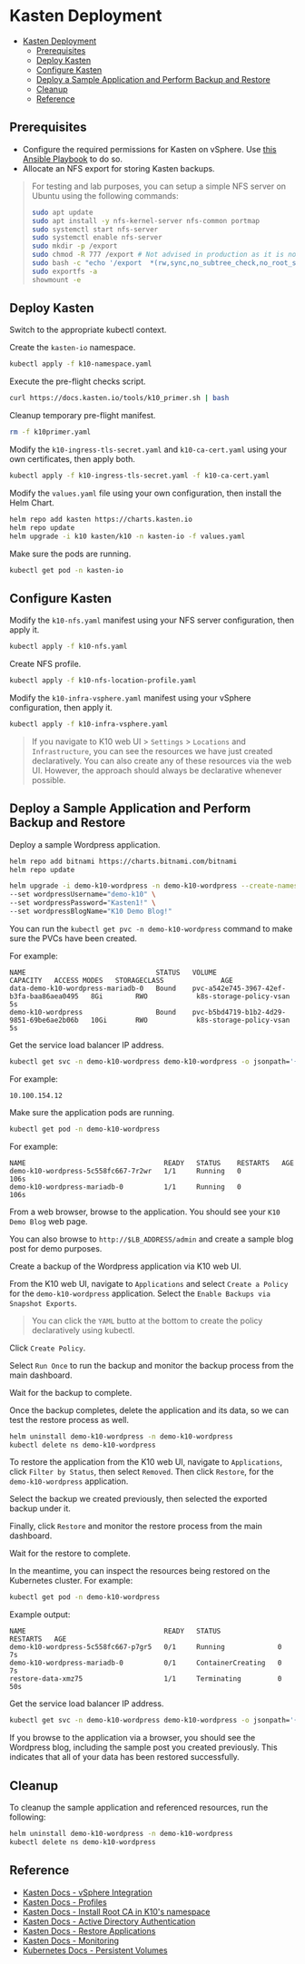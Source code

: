# Kasten Deployment

- [Kasten Deployment](#kasten-deployment)
  - [Prerequisites](#prerequisites)
  - [Deploy Kasten](#deploy-kasten)
  - [Configure Kasten](#configure-kasten)
  - [Deploy a Sample Application and Perform Backup and Restore](#deploy-a-sample-application-and-perform-backup-and-restore)
  - [Cleanup](#cleanup)
  - [Reference](#reference)

## Prerequisites

- Configure the required permissions for Kasten on vSphere. Use [this Ansible Playbook](https://gitlab.com/skywiz-io/vmware-tanzu/-/tree/master/tkgm/helpers/vsphere-permissions) to do so.
- Allocate an NFS export for storing Kasten backups.

>For testing and lab purposes, you can setup a simple NFS server on Ubuntu using the following commands:
>
>```bash
>sudo apt update
>sudo apt install -y nfs-kernel-server nfs-common portmap
>sudo systemctl start nfs-server
>sudo systemctl enable nfs-server
>sudo mkdir -p /export
>sudo chmod -R 777 /export # Not advised in production as it is not secure
>sudo bash -c "echo '/export  *(rw,sync,no_subtree_check,no_root_squash,insecure)' >> /etc/exports"
>sudo exportfs -a
>showmount -e
>```

## Deploy Kasten

Switch to the appropriate kubectl context.

Create the `kasten-io` namespace.

```bash
kubectl apply -f k10-namespace.yaml
```

Execute the pre-flight checks script.

```bash
curl https://docs.kasten.io/tools/k10_primer.sh | bash
```

Cleanup temporary pre-flight manifest.

```bash
rm -f k10primer.yaml
```

Modify the `k10-ingress-tls-secret.yaml` and `k10-ca-cert.yaml` using your own certificates, then apply both.

```bash
kubectl apply -f k10-ingress-tls-secret.yaml -f k10-ca-cert.yaml
```

Modify the `values.yaml` file using your own configuration, then install the Helm Chart.

``` bash
helm repo add kasten https://charts.kasten.io
helm repo update
helm upgrade -i k10 kasten/k10 -n kasten-io -f values.yaml
```

Make sure the pods are running.

```bash
kubectl get pod -n kasten-io
```

## Configure Kasten

Modify the `k10-nfs.yaml` manifest using your NFS server configuration, then apply it.

```bash
kubectl apply -f k10-nfs.yaml
```

Create NFS profile.

```bash
kubectl apply -f k10-nfs-location-profile.yaml
```

Modify the `k10-infra-vsphere.yaml` manifest using your vSphere configuration, then apply it.

```bash
kubectl apply -f k10-infra-vsphere.yaml
```

>If you navigate to K10 web UI > `Settings` > `Locations` and `Infrastructure`, you can see the resources we have just created declaratively. You can also create any of these resources via the web UI. However, the approach should always be declarative whenever possible.

## Deploy a Sample Application and Perform Backup and Restore

Deploy a sample Wordpress application.

```bash
helm repo add bitnami https://charts.bitnami.com/bitnami
helm repo update

helm upgrade -i demo-k10-wordpress -n demo-k10-wordpress --create-namespace bitnami/wordpress \
--set wordpressUsername="demo-k10" \
--set wordpressPassword="Kasten1!" \
--set wordpressBlogName="K10 Demo Blog!"
```

You can run the `kubectl get pvc -n demo-k10-wordpress` command to make sure the PVCs have been created.

For example:

```text
NAME                                STATUS   VOLUME                                     CAPACITY   ACCESS MODES   STORAGECLASS              AGE
data-demo-k10-wordpress-mariadb-0   Bound    pvc-a542e745-3967-42ef-b3fa-baa86aea0495   8Gi        RWO            k8s-storage-policy-vsan   5s
demo-k10-wordpress                  Bound    pvc-b5bd4719-b1b2-4d29-9851-69be6ae2b06b   10Gi       RWO            k8s-storage-policy-vsan   5s
```

Get the service load balancer IP address.

```bash
kubectl get svc -n demo-k10-wordpress demo-k10-wordpress -o jsonpath='{.status.loadBalancer.ingress[].ip}'
```

For example:

```text
10.100.154.12
```

Make sure the application pods are running.

```bash
kubectl get pod -n demo-k10-wordpress
```

For example:

```text
NAME                                  READY   STATUS    RESTARTS   AGE
demo-k10-wordpress-5c558fc667-7r2wr   1/1     Running   0          106s
demo-k10-wordpress-mariadb-0          1/1     Running   0          106s
```

From a web browser, browse to the application. You should see your `K10 Demo Blog` web page.

You can also browse to `http://$LB_ADDRESS/admin` and create a sample blog post for demo purposes.

Create a backup of the Wordpress application via K10 web UI.

From the K10 web UI, navigate to `Applications` and select `Create a Policy` for the `demo-k10-wordpress` application. Select the `Enable Backups via Snapshot Exports`.

>You can click the `YAML` butto at the bottom to create the policy declaratively using kubectl.

Click `Create Policy`.

Select `Run Once` to run the backup and monitor the backup process from the main dashboard.

Wait for the backup to complete.

Once the backup completes, delete the application and its data, so we can test the restore process as well.

```bash
helm uninstall demo-k10-wordpress -n demo-k10-wordpress
kubectl delete ns demo-k10-wordpress
```

To restore the application from the K10 web UI, navigate to `Applications`, click `Filter by Status`, then select `Removed`.
Then click `Restore`, for the `demo-k10-wordpress` application.

Select the backup we created previously, then selected the exported backup under it.

Finally, click `Restore` and monitor the restore process from the main dashboard.

Wait for the restore to complete.

In the meantime, you can inspect the resources being restored on the Kubernetes cluster. For example:

```bash
kubectl get pod -n demo-k10-wordpress
```

Example output:

```text
NAME                                  READY   STATUS              RESTARTS   AGE
demo-k10-wordpress-5c558fc667-p7gr5   0/1     Running             0          7s
demo-k10-wordpress-mariadb-0          0/1     ContainerCreating   0          7s
restore-data-xmz75                    1/1     Terminating         0          50s
```

Get the service load balancer IP address.

```bash
kubectl get svc -n demo-k10-wordpress demo-k10-wordpress -o jsonpath='{.status.loadBalancer.ingress[].ip}'
```

If you browse to the application via a browser, you should see the Wordpress blog, including the sample post you created previously. This indicates that all of your data has been restored successfully.

## Cleanup

To cleanup the sample application and referenced resources, run the following:

```bash
helm uninstall demo-k10-wordpress -n demo-k10-wordpress
kubectl delete ns demo-k10-wordpress
```

## Reference

- [Kasten Docs - vSphere Integration](https://docs.kasten.io/latest/install/storage.html#vsphere)
- [Kasten Docs - Profiles](https://docs.kasten.io/latest/api/profiles.html)
- [Kasten Docs - Install Root CA in K10's namespace](https://docs.kasten.io/latest/install/advanced.html#install-root-ca-in-k10-s-namespace)
- [Kasten Docs - Active Directory Authentication](https://docs.kasten.io/latest/access/authentication.html#active-directory-authentication)
- [Kasten Docs - Restore Applications](https://docs.kasten.io/latest/usage/restore.html)
- [Kasten Docs - Monitoring](https://docs.kasten.io/latest/operating/monitoring.html)
- [Kubernetes Docs - Persistent Volumes](https://kubernetes.io/docs/concepts/storage/persistent-volumes)
